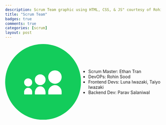 ```yaml
---
description: Scrum Team graphic using HTML, CSS, & JS" courtesy of Rohin Shood 
title: "Scrum Team"
badges: true
comments: true
categories: [scrum]
layout: post
---
```



<html>

<body>

  <div style="display: flex; width: 100%; flex-direction: row; justify-content: center; align-items: center;">
    <svg height="300" viewBox="0 0 72 72" width="300" xmlns="http://www.w3.org/2000/svg"><g fill="none" fill-rule="evenodd"><path d="M36,72 L36,72 C55.882251,72 72,55.882251 72,36 L72,36 C72,16.117749 55.882251,-3.65231026e-15 36,0 L36,0 C16.117749,3.65231026e-15 -2.4348735e-15,16.117749 0,36 L0,36 C2.4348735e-15,55.882251 16.117749,72 36,72 Z" fill="#13cc5b"/><path d="M40.9273548,45.0723235 C40.9273548,43.4500009 42.0178065,41.7870332 42.8574194,40.9520654 C44.7967742,39.0243235 47.8033548,38.3577429 50.0492903,39.6909041 C50.7936774,40.1333558 51.1815484,40.4050977 51.7738065,40.9915493 C53.8594839,43.0563235 53.6643871,44.9074203 53.6643871,47.3809687 C53.6643871,47.7525816 53.4785806,47.938388 53.1069677,47.938388 L41.4847742,47.938388 C41.1131613,47.938388 40.9273548,47.7525816 40.9273548,47.3809687 L40.9273548,45.0723235 Z M28.1903226,33.6080654 L28.1903226,34.2456138 C28.1903226,36.6494848 30.5628387,39.0220009 32.9667097,39.0220009 L33.6030968,39.0220009 C36.008129,39.0220009 38.3794839,36.6494848 38.3794839,34.2456138 L38.3794839,33.6080654 C38.3794839,31.2053558 36.008129,28.8328396 33.6030968,28.8328396 L32.9667097,28.8328396 C30.5628387,28.8328396 28.1903226,31.2053558 28.1903226,33.6080654 Z M28.1903226,46.2661299 C28.1903226,47.2334848 28.0196129,47.938388 28.7477419,47.938388 L37.8232258,47.938388 C38.5501935,47.938388 38.3794839,47.2334848 38.3794839,46.2661299 C38.3794839,43.3373558 36.468,40.2959364 33.6030968,40.2959364 L32.9667097,40.2959364 C30.1087742,40.2959364 28.1903226,43.3408396 28.1903226,46.2661299 Z M18,36.1559364 C18,34.9156783 18.9522581,33.5952912 20.1205161,33.0227751 C21.5570323,32.3190332 23.4116129,32.6035493 24.5508387,33.7450977 C25.4659355,34.6590332 25.6424516,35.6078074 25.6424516,36.7934848 C25.6424516,39.6827751 21.5500645,41.6627751 19.0916129,39.2043235 C18.1788387,38.290388 18,37.3416138 18,36.1559364 Z M18,45.2314203 L18,47.3809687 C18,47.7525816 18.1858065,47.938388 18.5574194,47.938388 L25.0850323,47.938388 C25.4566452,47.938388 25.6424516,47.7525816 25.6424516,47.3809687 C25.6424516,45.5774848 25.8828387,44.1676783 24.5101935,42.7810977 C23.4336774,41.6952912 22.9563871,41.5687106 21.5024516,41.5687106 C19.6978065,41.5687106 18,43.7530977 18,45.2314203 Z M40.9273548,31.0613558 C40.9273548,33.1563235 41.4708387,34.5916783 42.7784516,35.8981299 C45.2589677,38.3798074 49.3327742,38.3798074 51.8144516,35.8981299 C54.296129,33.4164525 54.296129,29.3438074 51.8144516,26.8621299 C49.3350968,24.3827751 45.2636129,24.3758074 42.7784516,26.8621299 C41.8923871,27.7481945 40.9273548,29.3275493 40.9273548,31.0613558 Z" fill="#FFF"/></g></svg>
    <ul>
      <li>Scrum Master: Ethan Tran</li>
      <li>DevOPs: Rohin Sood</li>
      <li>Frontend Devs: Luna Iwazaki, Taiyo Iwazaki</li>
      <li>Backend Dev: Parav Salaniwal</li>
    </ul>
  </div>

  <div id="steps-container">
    
  </div>
  
</body>

<style>
  #steps-container {
    display: flex;
    flex-direction: row;
    justify-content: center;
    align-items: center;
    width: 100%;
  }

  #step-box {
    display: flex;
    align-items: center;
    justify-content: center;
    flex-direction: column;
    margin: 4px;
    padding-left: 6px;
    padding-right: 6px;
    border-radius: 8px;
    text-align: center;
  }

  p {
    text-align: center;
    background-color: black;
  }

  h2 {
    background-color: black;
  }

</style>

<script>
  var steps = ["Given Directions", "Assigning Jobs", "Determining Workload", "Planning Overview", "Deploy", "Finished Work"];

  var container = document.getElementById("steps-container");

  steps.forEach( (value, i) => {

    let num = document.createElement("h2");
    num.innerHTML = i + 1;

    let step = document.createElement("p");
    step.innerHTML = value;

    let box = document.createElement("div");
    box.setAttribute("id", "step-box");

    var randomColor = Math.floor(Math.random()*16777215).toString(16);

    box.style.backgroundColor = "#" + randomColor;

    box.appendChild(num);
    box.appendChild(step);

    container.appendChild(box);
 
  } );

</script>

</html>

 